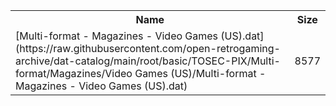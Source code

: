 <table>
<tr><th>Name</th><th>Size</th></tr>
<tr><td>
[Multi-format - Magazines - Video Games (US).dat](https://raw.githubusercontent.com/open-retrogaming-archive/dat-catalog/main/root/basic/TOSEC-PIX/Multi-format/Magazines/Video Games (US)/Multi-format - Magazines - Video Games (US).dat)
</td><td>8577</td></tr>
</table>
